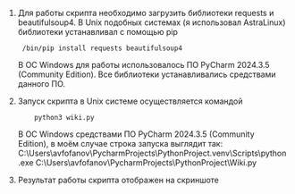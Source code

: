 1. Для работы скрипта необходимо загрузить библиотеки requests и beautifulsoup4.
   В Unix подобных системах (я использовал AstraLinux) библиотеки устанавливал с помощью pip
    		
        /bin/pip install requests beautifulsoup4   

     В ОС Windows для работы использовалось ПО PyCharm 2024.3.5 (Community Edition).
     Все библиотеки устанавливались средствами данного ПО.
2.  Запуск скрипта в Unix системе осуществляется командой
    
            python3 wiki.py      
      
    В ОС Windows средствами ПО PyCharm 2024.3.5 (Community Edition), в моём случае строка запуска выглядит так: C:\Users\avfofanov\PycharmProjects\PythonProject\.venv\Scripts\python.exe C:\Users\avfofanov\PycharmProjects\PythonProject\Wiki.py
 3. Результат работы скрипта отображен на скриншоте       
